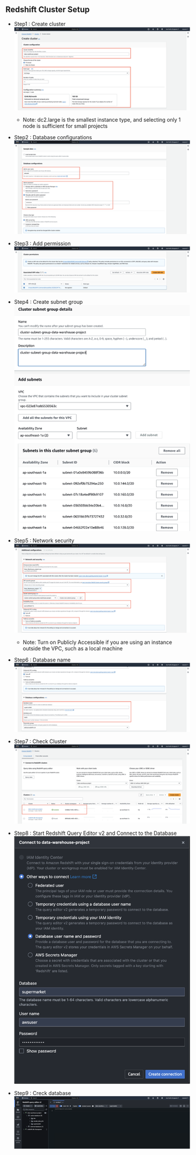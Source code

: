 ## Redshift Cluster Setup


- Step1 : Create cluster
![Create_cluster](Redshift-Setup-images/1_Create_cluster.png)
    - Note: dc2.large is the smallest instance type, and selecting only 1 node is sufficient for small projects

- Step2 : Database configurations
![Database configurations](<Redshift-Setup-images/2_Database configurations.png>)

- Step3 : Add permission
![Add_permission](Redshift-Setup-images/3_Add_permission.png)

- Step4 : Create subnet group
![Create_subnet_group](Redshift-Setup-images/4_Create_subnet_group.png)

- Step5 : Network security
![Network_security](Redshift-Setup-images/5_Network_security.png)
    - Note: Turn on Publicly Accessible if you are using an instance outside the VPC, such as a local machine
- Step6 : Database name
![Database_name](Redshift-Setup-images/6_Database_name.png)

- Step7 : Check Cluster
![Check_cluster](Redshift-Setup-images/7_Check_cluster.png)

- Step8 : Start Redshift Query Editor v2 and Connect to the Database
![Connect](Redshift-Setup-images/8_Connect.png)

- Step9 : Creck database
![Creck_database](Redshift-Setup-images/9_Creck_database.png)